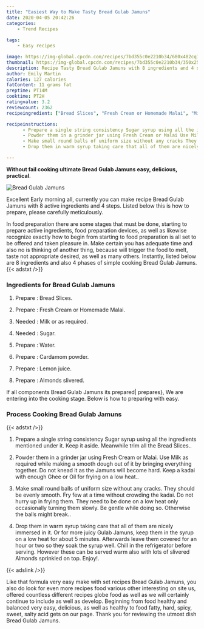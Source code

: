 ```yaml
---
title: "Easiest Way to Make Tasty Bread Gulab Jamuns"
date: 2020-04-05 20:42:26
categories:
    - Trend Recipes
    
tags:
    - Easy recipes

image: https://img-global.cpcdn.com/recipes/7bd355c0e2210b34/680x482cq70/bread-gulab-jamuns-recipe-main-photo.jpg
thumbnail: https://img-global.cpcdn.com/recipes/7bd355c0e2210b34/350x250cq70/bread-gulab-jamuns-recipe-main-photo.jpg
description: Recipe Tasty Bread Gulab Jamuns with 8 ingredients and 4 stages of easy cooking.
author: Emily Martin
calories: 127 calories
fatContent: 11 grams fat
preptime: PT14M
cooktime: PT2H
ratingvalue: 3.2
reviewcount: 2362
recipeingredient: ["Bread Slices", "Fresh Cream or Homemade Malai", "Milk or as required", "Sugar", "Water", "Cardamom powder", "Lemon juice", "Almonds slivered"]

recipeinstructions: 
      - Prepare a single string consistency Sugar syrup using all the ingredients mentioned under it Keep it aside Meanwhile trim all the Bread Slices 
      - Powder them in a grinder jar using Fresh Cream or Malai Use Milk as required while making a smooth dough out of it by bringing everything together Do not knead it as the Jamuns will become hard Keep a kadai with enough Ghee or Oil for frying on a low heat 
      - Make small round balls of uniform size without any cracks They should be evenly smooth Fry few at a time without crowding the kadai Do not hurry up in frying them They need to be done on a low heat only occasionally turning them slowly Be gentle while doing so Otherwise the balls might break 
      - Drop them in warm syrup taking care that all of them are nicely immersed in it Or for more juicy Gulab Jamuns keep them in the syrup on a low heat for about 5 minutes Afterwards leave them covered for an hour or two so they soak the syrup well Chill in the refrigerator before serving However these can be served warm also with lots of slivered Almonds sprinkled on top Enjoy

---
```




**Without fail cooking ultimate Bread Gulab Jamuns easy, delicious, practical**. 


![Bread Gulab Jamuns](https://img-global.cpcdn.com/recipes/7bd355c0e2210b34/680x482cq70/bread-gulab-jamuns-recipe-main-photo.jpg "Bread Gulab Jamuns")




Excellent Early morning all, currently you can make recipe Bread Gulab Jamuns with 8 active ingredients and 4 steps. Listed below this is how to prepare, please carefully meticulously.

In food preparation there are some stages that must be done, starting to prepare active ingredients, food preparation devices, as well as likewise recognize exactly how to begin from starting to food preparation is all set to be offered and taken pleasure in. Make certain you has adequate time and also no is thinking of another thing, because will trigger the food to melt, taste not appropriate desired, as well as many others. Instantly, listed below are 8 ingredients and also 4 phases of simple cooking Bread Gulab Jamuns.
{{< adstxt />}}

### Ingredients for Bread Gulab Jamuns


1. Prepare  : Bread Slices.

1. Prepare  : Fresh Cream or Homemade Malai.

1. Needed  : Milk or as required.

1. Needed  : Sugar.

1. Prepare  : Water.

1. Prepare  : Cardamom powder.

1. Prepare  : Lemon juice.

1. Prepare  : Almonds slivered.



If all components Bread Gulab Jamuns its prepared| prepares}, We are entering into the cooking stage. Below is how to preparing with easy.

### Process Cooking Bread Gulab Jamuns

{{< adstxt />}}


1. Prepare a single string consistency Sugar syrup using all the ingredients mentioned under it. Keep it aside. Meanwhile trim all the Bread Slices..



1. Powder them in a grinder jar using Fresh Cream or Malai. Use Milk as required while making a smooth dough out of it by bringing everything together. Do not knead it as the Jamuns will become hard. Keep a kadai with enough Ghee or Oil for frying on a low heat..



1. Make small round balls of uniform size without any cracks. They should be evenly smooth. Fry few at a time without crowding the kadai. Do not hurry up in frying them. They need to be done on a low heat only occasionally turning them slowly. Be gentle while doing so. Otherwise the balls might break..



1. Drop them in warm syrup taking care that all of them are nicely immersed in it. Or for more juicy Gulab Jamuns, keep them in the syrup on a low heat for about 5 minutes. Afterwards leave them covered for an hour or two so they soak the syrup well. Chill in the refrigerator before serving. However these can be served warm also with lots of slivered Almonds sprinkled on top. Enjoy!.





{{< adslink />}}

Like that formula very easy make with set recipes Bread Gulab Jamuns, you also do look for even more recipes food various other interesting on site us, offered countless different recipes globe food as well as we will certainly continue to include as well as develop. Beginning from food healthy and balanced very easy, delicious, as well as healthy to food fatty, hard, spicy, sweet, salty acid gets on our page. Thank you for reviewing the utmost dish Bread Gulab Jamuns.

